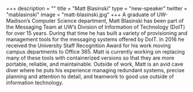 +++
description = ""
title = "Matt Blasinski"
type = "new-speaker"
twitter = "mablasinski"
image = "matt-blasinski.jpg"
+++
A graduate of UW-Madison’s Computer Science department, Matt Blasinski has been part of the Messaging Team at UW’s Division of Information of Technology (DoIT) for over 15 years. During that time he has built a variety of provisioning and management tools for the messaging systems offered by DoIT. In 2016 he received the University Staff Recognition Award for his work moving campus departments to Office 365. Matt is currently working on replacing many of these tools with containerized versions so that they are more portable, reliable, and maintainable. Outside of work, Matt is an avid cave diver where he puts his experience managing redundant systems, precise planning and attention to detail, and teamwork to good use outside of information technology.